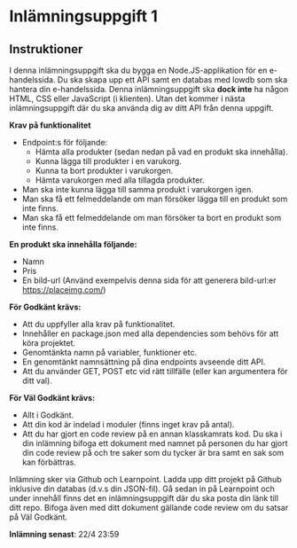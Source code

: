 # Inlämningsuppgift 1

## Instruktioner

I denna inlämningsuppgift ska du bygga en Node.JS-applikation för en e-handelssida. Du ska skapa upp ett API samt en databas med lowdb som ska hantera din e-handelssida. Denna inlämningsuppgift ska **dock inte** ha någon HTML, CSS eller JavaScript (i klienten). Utan det kommer i nästa inlämningsuppgift där du ska använda dig av ditt API från denna uppgift.

**Krav på funktionalitet**
* Endpoint:s för följande:
    * Hämta alla produkter (sedan nedan på vad en produkt ska innehålla).
    * Kunna lägga till produkter i en varukorg.
    * Kunna ta bort produkter i varukorgen.
    * Hämta varukorgen med alla tillagda produkter.
* Man ska inte kunna lägga till samma produkt i varukorgen igen.
* Man ska få ett felmeddelande om man försöker lägga till en produkt som inte finns.
* Man ska få ett felmeddelande om man försöker ta bort en produkt som inte finns.

**En produkt ska innehålla följande:**
* Namn
* Pris
* En bild-url (Använd exempelvis denna sida för att generera bild-url:er https://placeimg.com/)

**För Godkänt krävs:**
* Att du uppfyller alla krav på funktionalitet.
* Innehåller en package.json med alla dependencies som behövs för att köra projektet.
* Genomtänkta namn på variabler, funktioner etc.
* En genomtänkt namnsättning på dina endpoints avseende ditt API.
* Att du använder GET, POST etc vid rätt tillfälle (eller kan argumentera för ditt val).

**För Väl Godkänt krävs:**
* Allt i Godkänt.
* Att din kod är indelad i moduler (finns inget krav på antal).
* Att du har gjort en code review på en annan klasskamrats kod. Du ska i din inlämning bifoga ett dokument med namnet på personen du har gjort
din code review på och tre saker som du tycker är bra samt en sak som kan förbättras.

Inlämning sker via Github och Learnpoint. Ladda upp ditt projekt på Github inklusive din databas (d.v.s din JSON-fil). Gå sedan in på Learnpoint och under innehåll finns det en inlämningsuppgift där du ska posta din länk till ditt repo. Bifoga även med ditt dokument gällande code review om du satsar på Väl Godkänt.

**Inlämning senast**: 22/4 23:59 


